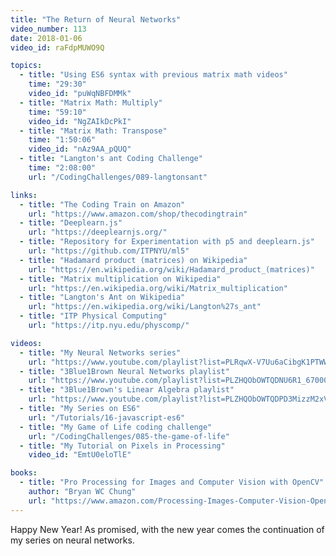 ```yaml
---
title: "The Return of Neural Networks"
video_number: 113
date: 2018-01-06
video_id: raFdpMUWO9Q

topics:
  - title: "Using ES6 syntax with previous matrix math videos"
    time: "29:30"
    video_id: "puWqNBFDMMk"
  - title: "Matrix Math: Multiply"
    time: "59:10"
    video_id: "NgZAIkDcPkI"
  - title: "Matrix Math: Transpose"
    time: "1:50:06"
    video_id: "nAz9AA_pQUQ"
  - title: "Langton's ant Coding Challenge"
    time: "2:08:00"
    url: "/CodingChallenges/089-langtonsant"

links:
  - title: "The Coding Train on Amazon"
    url: "https://www.amazon.com/shop/thecodingtrain"
  - title: "Deeplearn.js"
    url: "https://deeplearnjs.org/"
  - title: "Repository for Experimentation with p5 and deeplearn.js"
    url: "https://github.com/ITPNYU/ml5"
  - title: "Hadamard product (matrices) on Wikipedia"
    url: "https://en.wikipedia.org/wiki/Hadamard_product_(matrices)"
  - title: "Matrix multiplication on Wikipedia"
    url: "https://en.wikipedia.org/wiki/Matrix_multiplication"
  - title: "Langton's Ant on Wikipedia"
    url: "https://en.wikipedia.org/wiki/Langton%27s_ant"
  - title: "ITP Physical Computing"
    url: "https://itp.nyu.edu/physcomp/"

videos:
  - title: "My Neural Networks series"
    url: "https://www.youtube.com/playlist?list=PLRqwX-V7Uu6aCibgK1PTWWu9by6XFdCfh"
  - title: "3Blue1Brown Neural Networks playlist"
    url: "https://www.youtube.com/playlist?list=PLZHQObOWTQDNU6R1_67000Dx_ZCJB-3pi"
  - title: "3Blue1Brown's Linear Algebra playlist"
    url: "https://www.youtube.com/playlist?list=PLZHQObOWTQDPD3MizzM2xVFitgF8hE_ab"
  - title: "My Series on ES6"
    url: "/Tutorials/16-javascript-es6"
  - title: "My Game of Life coding challenge"
    url: "/CodingChallenges/085-the-game-of-life"
  - title: "My Tutorial on Pixels in Processing"
    video_id: "EmtU0eloTlE"

books:
  - title: "Pro Processing for Images and Computer Vision with OpenCV"
    author: "Bryan WC Chung"
    url: "https://www.amazon.com/Processing-Images-Computer-Vision-OpenCV/dp/1484227743"
---
```


Happy New Year! As promised, with the new year comes the continuation of my series on neural networks.
